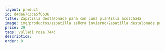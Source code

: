 ```yaml
---
layout: product
id: d4de67c3ce5f6b36
title: Zapatilla destalonada pana con cuña plantilla acolchada
image: img/productos/zapatilla señora invierno/Zapatilla destalonada pana con cuña plantilla acolchada=29=vulladi rosa 7445.webp
price: 29
tags: vulladi rosa 7445
description: 
order: 0
---
```

